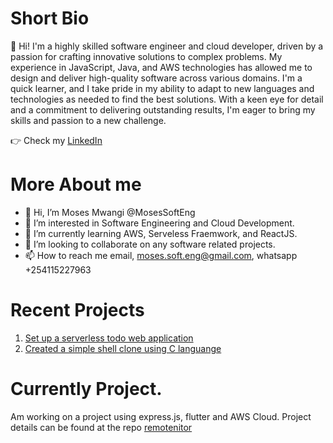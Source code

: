 # Short Bio
👋 Hi! I'm a highly skilled software engineer and cloud developer, driven by a passion for crafting innovative solutions to complex problems. My experience in JavaScript, Java, and AWS technologies has allowed me to design and deliver high-quality software across various domains. I'm a quick learner, and I take pride in my ability to adapt to new languages and technologies as needed to find the best solutions. With a keen eye for detail and a commitment to delivering outstanding results, I'm eager to bring my skills and passion to a new challenge.

:point_right: Check my [LinkedIn](https://www.linkedin.com/in/mosessofteng/)

# More About me
- 👋 Hi, I’m Moses Mwangi @MosesSoftEng
- 👀 I’m interested in Software Engineering and Cloud Development.
- 🌱 I’m currently learning AWS, Serveless Fraemwork, and ReactJS.
- 💞️ I’m looking to collaborate on any software related projects.
- 📫 How to reach me email, moses.soft.eng@gmail.com, whatsapp +254115227963


# Recent Projects
1. [Set up a serverless todo web application](https://github.com/MosesSoftEng/udacity-cloud-developer-c4-serverless-todo)
2. [Created a simple shell clone using C languange](https://github.com/Ficharagu/simple_shell)

<!---
MosesSoftEng/MosesSoftEng is a ✨ special ✨ repository because its `README.md` (this file) appears on your GitHub profile.
You can click the Preview link to take a look at your changes.
--->

# Currently Project.
Am working on a project using express.js, flutter and AWS Cloud.
Project details can be found at the repo [
remotenitor
](https://github.com/MosesSoftEng/remotenitor)
